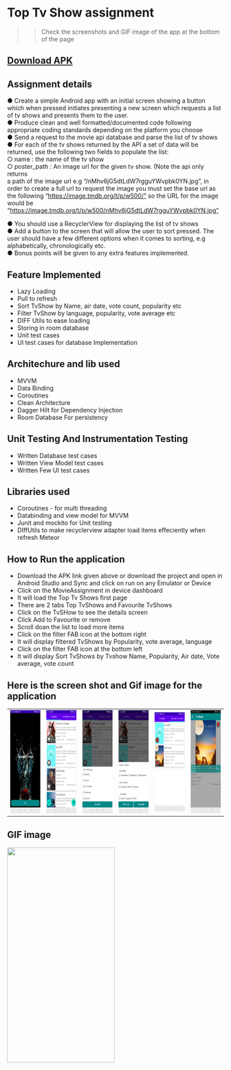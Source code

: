 # Top Tv Show assignment

>> Check the screenshots and GIF image of the app at the bottom of the page

## [Download APK](https://github.com/sibaprasad12/TvShowAssigmnent/blob/main/app/apk/TvShowAssignment.apk)
## Assignment details
● Create a simple Android app with an initial screen showing a button which when
pressed initiates presenting a new screen which requests a list of tv shows and
presents them to the user.  
● Produce clean and well formatted/documented code following appropriate coding
standards depending on the platform you choose  
● Send a request to the movie api database and parse the list of tv shows  
● For each of the tv shows returned by the API a set of data will be returned, use
the following two fields to populate the list:  
○ name : the name of the tv show  
○ poster_path : An image url for the given tv show. (Note the api only returns  
a path of the image url e.g “/nMhv6jG5dtLdW7rgguYWvpbk0YN.jpg”, in
order to create a full url to request the image you must set the base url as
the following “https://image.tmdb.org/t/p/w500/” so the URL for the image
would be  
“https://image.tmdb.org/t/p/w500/nMhv6jG5dtLdW7rgguYWvpbk0YN.jpg”  

● You should use a RecyclerView for displaying the list of tv shows  
● Add a button to the screen that will allow the user to sort pressed. The user
should have a few different options when it comes to sorting, e.g alphabetically,
chronologically etc.  
● Bonus points will be given to any extra features implemented.  

## Feature Implemented
- Lazy Loading
- Pull to refresh
- Sort TvShow by Name, air date, vote count, popularity etc
- Filter TvShow by language, popularity, vote average etc
- DIFF Utils to ease loading
- Storing in room database
- Unit test cases
- UI test cases for database Implementation

## Architechure and lib used
- MVVM
- Data Binding
- Coroutines
- Clean Architecture
- Dagger Hilt for Dependency Injection
- Room Database For persistency

## Unit Testing And Instrumentation Testing
- Written Database test cases
- Written View Model test cases
- Written Few UI test cases

## Libraries used
- Coroutines - for multi threading
- Databinding and view model for MVVM
- Junit and mockito for Unit testing
- DIffUtils to make recyclerview adapter load items effeciently when refresh Meteor


## How to Run the application
- Download the APK link given above or download the project and open in Android Studio and Sync and click on run on any Emulator or Device
- Click on the MovieAssignment in device dashboard
- It will load the Top Tv Shows first page
- There are 2 tabs Top TvShows and Favourite TvShows
- Click on the TvSHow to see the details screen
- Click Add to Favourite or remove 
- Scroll doan the list to load more items
- Click on the filter FAB icon at the bottom right
- It will display filtered TvShows by Popularity, vote average, language
- Click on the filter FAB icon at the bottom left
- It will display Sort TvShows by Tvshow Name, Popularity, Air date, Vote average, vote count


## Here is the screen shot and Gif image for the application
<table>
<tr>
<td>
  <img src="https://github.com/sibaprasad12/TvShowAssigmnent/blob/main/app/images/ss1.png" width="130" height="240" />
 </td>
<td>
 <img src="https://github.com/sibaprasad12/TvShowAssigmnent/blob/main/app/images/ss2.png" width="130" height="240"/> 
</td>
  <td>
  <img src="https://github.com/sibaprasad12/TvShowAssigmnent/blob/main/app/images/ss3.png" width="130" height="240" />
 </td>
   <td>
  <img src="https://github.com/sibaprasad12/TvShowAssigmnent/blob/main/app/images/ss6.png" width="130" height="240" />
 </td>
  <td>
  <img src="https://github.com/sibaprasad12/TvShowAssigmnent/blob/main/app/images/ss4.png" width="130" height="230" />
 </td>
<td>
 <img src="https://github.com/sibaprasad12/TvShowAssigmnent/blob/main/app/images/ss5.png" width="130" height="240"/> 
</td>
</tr>
</table> 

## GIF image
<img src="https://github.com/sibaprasad12/TvShowAssigmnent/blob/main/app/images/movieAssignment.gif" width="250" height="500" />
